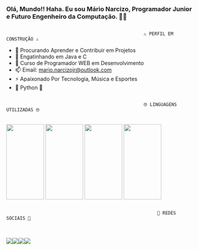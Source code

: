 ### Olá, Mundo!! Haha. Eu sou Mário Narcizo, Programador Junior e Futuro Engenheiro da Computação. 🚀😄

##

                                                       ⚠️ PERFIL EM CONSTRUÇÃO ⚠️

- 🔭 Procurando Aprender e Contribuir em Projetos
- 🌱 Engatinhando em Java e C
- 💬 Curso de Programador WEB em Desenvolvimento
- 📫 Email: mario.narcizojr@outlook.com
- ⚡ Apaixonado Por Tecnologia, Música e Esportes
- 💖 Python 💖
##

                                                       🤓 LINGUAGENS UTILIZADAS 🤓

<div style="display: inline_block"><br>

<img align="center" height="200" width="100" src="https://cdn.jsdelivr.net/gh/devicons/devicon/icons/python/python-original-wordmark.svg" />
<img align="center" height="200" width="100" src="https://cdn.jsdelivr.net/gh/devicons/devicon/icons/java/java-original-wordmark.svg" />
<img align="center" height="200" width="100" src="https://cdn.jsdelivr.net/gh/devicons/devicon/icons/c/c-original.svg" />         
<img align="center" height="200" width="100" src="https://cdn.jsdelivr.net/gh/devicons/devicon/icons/html5/html5-original.svg" />              

</div>

##

                                                            📱 REDES SOCIAIS 📱

<div style="display: inline_block"><br>

<a href="" target="_blank"><img src="https://img.shields.io/badge/Gmail-D14836?style=for-the-badge&logo=gmail&logoColor=white" target="_blank"></a><a href="" target="_blank"><img src="https://img.shields.io/badge/Discord-7289DA?style=for-the-badge&logo=discord&logoColor=white" target="_blank"></a><a href="" target="_blank"><img src="https://img.shields.io/badge/LinkedIn-0077B5?style=for-the-badge&logo=linkedin&logoColor=white" target="_blank"></a><a href="" target="_blank"><img src="https://img.shields.io/badge/Twitter-1DA1F2?style=for-the-badge&logo=twitter&logoColor=white" target="_blank"></a>

</div>

